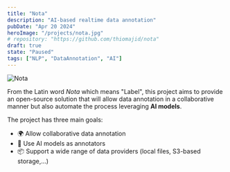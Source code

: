```yaml
---
title: "Nota"
description: "AI-based realtime data annotation"
pubDate: "Apr 20 2024"
heroImage: "/projects/nota.jpg"
# repository: "https://github.com/thiomajid/nota"
draft: true
state: "Paused"
tags: ["NLP", "DataAnnotation", "AI"]
---
```


![Nota](/projects/nota.jpg)

From the Latin word _Nota_ which means "Label", this project aims to provide an open-source solution that will allow data annotation in a collaborative manner but also automate the process leveraging **AI models**.

The project has three main goals:

- 🌍 Allow collaborative data annotation
- 🤖 Use AI models as annotators
- 📦 Support a wide range of data providers (local files, S3-based storage,...)
